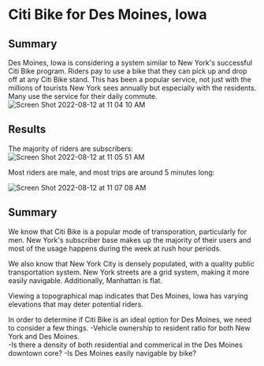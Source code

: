 # Citi Bike for Des Moines, Iowa  

## Summary  
Des Moines, Iowa is considering a system similar to New York's successful Citi Bike program.  Riders pay to use a bike that they can pick up and drop off at any Citi Bike stand.  This has been a popular service, not just with the millions of tourists New York sees annually but especially with the residents.  Many use the service for their daily commute.  
![Screen Shot 2022-08-12 at 11 04 10 AM](https://user-images.githubusercontent.com/103051630/184370021-65059d6d-1992-468e-96a3-124d1e613642.png)  

## Results  
The majority of riders are subscribers:  
![Screen Shot 2022-08-12 at 11 05 51 AM](https://user-images.githubusercontent.com/103051630/184370288-2a4cdadd-97d8-4cb8-b5fd-06537369fa9b.png)  

Most riders are male, and most trips are around 5 minutes long:  

![Screen Shot 2022-08-12 at 11 07 08 AM](https://user-images.githubusercontent.com/103051630/184370560-2379eca1-6fff-4376-a759-6029c016b976.png)  

## Summary  
We know that Citi Bike is a popular mode of transporation, particularly for men. New York's subscriber base makes up the majority of their users and most of the usage happens during the week at rush hour periods.  

We also know that New York City is densely populated, with a quality public transportation system. New York streets are a grid system, making it more easily navigable.  Additionally, Manhattan is flat.  

Viewing a topographical map indicates that Des Moines, Iowa has varying elevations that may deter potential riders.

In order to determine if Citi Bike is an ideal option for Des Moines, we need to consider a few things.
-Vehicle ownership to resident ratio for both New York and Des Moines.  
-Is there a density of both residential and commerical in the Des Moines downtown core?
-Is Des Moines easily navigable by bike?

